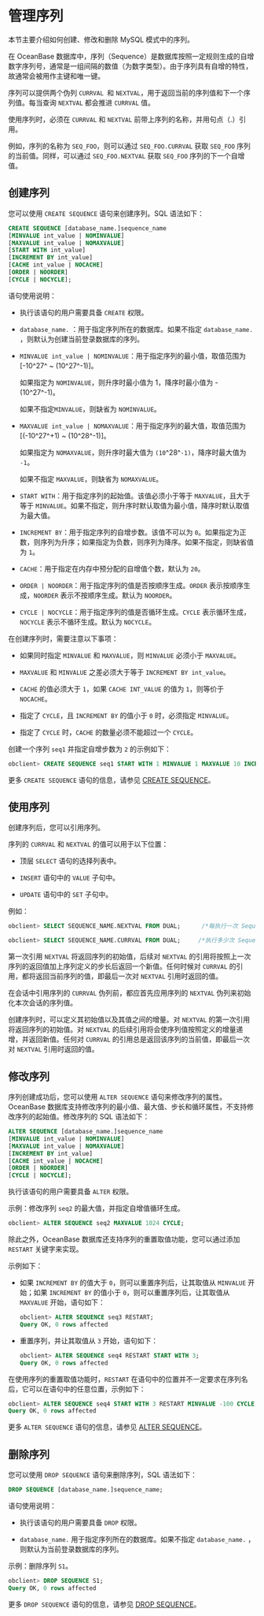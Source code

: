 管理序列 
=========================

本节主要介绍如何创建、修改和删除 MySQL 模式中的序列。

在 OceanBase 数据库中，序列（Sequence）是数据库按照一定规则生成的自增数字序列号，通常是一组间隔的数值（为数字类型）。由于序列具有自增的特性，故通常会被用作主键和唯一键。

序列可以提供两个伪列 `CURRVAL `和 `NEXTVAL`，用于返回当前的序列值和下一个序列值。每当查询 `NEXTVAL` 都会推进 `CURRVAL` 值。

使用序列时，必须在 `CURRVAL` 和 `NEXTVAL` 前带上序列的名称，并用句点（.）引用。

例如，序列的名称为 `SEQ_FOO`，则可以通过 `SEQ_FOO.CURRVAL` 获取 `SEQ_FOO` 序列的当前值。同样，可以通过 `SEQ_FOO.NEXTVAL` 获取 `SEQ_FOO` 序列的下一个自增值。

创建序列 
-------------------------

您可以使用 `CREATE SEQUENCE` 语句来创建序列。SQL 语法如下：

```sql
CREATE SEQUENCE [database_name.]sequence_name
[MINVALUE int_value | NOMINVALUE]
[MAXVALUE int_value | NOMAXVALUE]
[START WITH int_value]
[INCREMENT BY int_value]
[CACHE int_value | NOCACHE]
[ORDER | NOORDER]
[CYCLE | NOCYCLE];
```



语句使用说明：

* 执行该语句的用户需要具备 `CREATE` 权限。

  

* `database_name.` ：用于指定序列所在的数据库。如果不指定 `database_name.` ，则默认为创建当前登录数据库的序列。

  

* `MINVALUE int_value | NOMINVALUE`：用于指定序列的最小值，取值范围为 \[-10^27^ \~ (10^27^-1)\]。

  如果指定为 `NOMINVALUE`，则升序时最小值为 1，降序时最小值为 -(10^27^-1)。

  如果不指定`MINVALUE`，则缺省为 `NOMINVALUE`。
  

* `MAXVALUE int_value | NOMAXVALUE`：用于指定序列的最大值，取值范围为 \[(-10^27^+1) \~ (10^28^-1)\]。

  如果指定为 `NOMAXVALUE`，则升序时最大值为 `(10`^28^`-1)`，降序时最大值为 `-1`。

  如果不指定 `MAXVALUE`，则缺省为 `NOMAXVALUE`。
  

* `START WITH`：用于指定序列的起始值。该值必须小于等于 `MAXVALUE`，且大于等于 `MINVALUE`。如果不指定，则升序时默认取值为最小值，降序时默认取值为最大值。

  

* `INCREMENT BY`：用于指定序列的自增步数。该值不可以为 `0`。如果指定为正数，则序列为升序；如果指定为负数，则序列为降序。如果不指定，则缺省值为 `1`。

  

* `CACHE`：用于指定在内存中预分配的自增值个数，默认为 `20`。

  

* `ORDER | NOORDER`：用于指定序列的值是否按顺序生成。`ORDER` 表示按顺序生成，`NOORDER` 表示不按顺序生成。默认为 `NOORDER`。

  

* `CYCLE | NOCYCLE`：用于指定序列的值是否循环生成。`CYCLE` 表示循环生成，`NOCYCLE` 表示不循环生成。默认为 `NOCYCLE`。

  




在创建序列时，需要注意以下事项：

* 如果同时指定 `MINVALUE` 和 `MAXVALUE`，则 `MINVALUE` 必须小于 `MAXVALUE`。

  

* `MAXVALUE` 和 `MINVALUE` 之差必须大于等于 `INCREMENT BY int_value`。

  

* `CACHE` 的值必须大于 `1`，如果 `CACHE INT_VALUE` 的值为 `1`，则等价于 `NOCACHE`。

  

* 指定了 `CYCLE`，且 `INCREMENT BY` 的值小于 `0` 时，必须指定 `MINVALUE`。

  

* 指定了 `CYCLE` 时，`CACHE` 的数量必须不能超过一个 `CYCLE`。

  




创建一个序列 `seq1` 并指定自增步数为 `2` 的示例如下：

```sql
obclient> CREATE SEQUENCE seq1 START WITH 1 MINVALUE 1 MAXVALUE 10 INCREMENT BY 2 NOCYCLE NOORDER CACHE 30;
```



更多 `CREATE SEQUENCE` 语句的信息，请参见 [CREATE SEQUENCE](../../../11.sql-reference-oracle-mode/9.sql-statement-1/1.DDL-1/22.create-sequence.md)。

使用序列 
-------------------------

创建序列后，您可以引用序列。

序列的 `CURRVAL` 和 `NEXTVAL` 的值可以用于以下位置：

* 顶层 `SELECT` 语句的选择列表中。

  

* `INSERT` 语句中的 `VALUE` 子句中。

  

* `UPDATE` 语句中的 `SET` 子句中。

  




例如：

```sql
obclient> SELECT SEQUENCE_NAME.NEXTVAL FROM DUAL;      /*每执行一次 Sequence 号就会增加*/

obclient> SELECT SEQUENCE_NAME.CURRVAL FROM DUAL;     /*执行多少次 Sequence 号都不会变化*/
```



第一次引用 `NEXTVAL` 将返回序列的初始值，后续对 `NEXTVAL` 的引用将按照上一次序列的返回值加上序列定义的步长后返回一个新值。任何时候对 `CURRVAL` 的引用，都将返回当前序列的值，即最后一次对 `NEXTVAL` 引用时返回的值。

在会话中引用序列的 `CURRVAL` 伪列前，都应首先应用序列的 `NEXTVAL` 伪列来初始化本次会话的序列值。

创建序列时，可以定义其初始值以及其值之间的增量。对 `NEXTVAL` 的第一次引用将返回序列的初始值。对 `NEXTVAL` 的后续引用将会使序列值按照定义的增量递增，并返回新值。任何对 `CURRVAL` 的引用总是返回该序列的当前值，即最后一次对 `NEXTVAL` 引用时返回的值。

修改序列 
-------------------------

序列创建成功后，您可以使用 `ALTER SEQUENCE` 语句来修改序列的属性。OceanBase 数据库支持修改序列的最小值、最大值、步长和循环属性，不支持修改序列的起始值。修改序列的 SQL 语法如下：

```sql
ALTER SEQUENCE [database_name.]sequence_name
[MINVALUE int_value | NOMINVALUE]
[MAXVALUE int_value | NOMAXVALUE]
[INCREMENT BY int_value]
[CACHE int_value | NOCACHE]
[ORDER | NOORDER]
[CYCLE | NOCYCLE];
```



执行该语句的用户需要具备 `ALTER` 权限。

示例：修改序列 `seq2` 的最大值，并指定自增值循环生成。

```sql
obclient> ALTER SEQUENCE seq2 MAXVALUE 1024 CYCLE;
```



除此之外，OceanBase 数据库还支持序列的重置取值功能，您可以通过添加 `RESTART` 关键字来实现。

示例如下：

* 如果 `INCREMENT BY` 的值大于 `0`，则可以重置序列后，让其取值从 `MINVALUE` 开始；如果 `INCREMENT BY` 的值小于 `0`，则可以重置序列后，让其取值从 `MAXVALUE` 开始，语句如下：

  ```sql
  obclient> ALTER SEQUENCE seq3 RESTART;
  Query OK, 0 rows affected
  ```

  

* 重置序列，并让其取值从 `3` 开始，语句如下：

  ```sql
  obclient> ALTER SEQUENCE seq4 RESTART START WITH 3;
  Query OK, 0 rows affected
  ```

  




在使用序列的重置取值功能时，`RESTART` 在语句中的位置并不一定要求在序列名后，它可以在语句中的任意位置，示例如下：

```sql
obclient> ALTER SEQUENCE seq4 START WITH 3 RESTART MINVALUE -100 CYCLE;
Query OK, 0 rows affected
```



更多 `ALTER SEQUENCE` 语句的信息，请参见 [ALTER SEQUENCE](t2193982.md#topic-2193982)。

删除序列 
-------------------------

您可以使用 `DROP SEQUENCE` 语句来删除序列，SQL 语法如下：

```sql
DROP SEQUENCE [database_name.]sequence_name;
```



语句使用说明：

* 执行该语句的用户需要具备 `DROP` 权限。

  

* `database_name.` 用于指定序列所在的数据库。如果不指定 `database_name.` ，则默认为当前登录数据库的序列。

  




示例：删除序列 `S1`。

```sql
obclient> DROP SEQUENCE S1;
Query OK, 0 rows affected
```



更多 `DROP SEQUENCE` 语句的信息，请参见 [DROP SEQUENCE](../../../11.sql-reference-oracle-mode/9.sql-statement-1/1.DDL-1/37.drop-sequence.md)。
